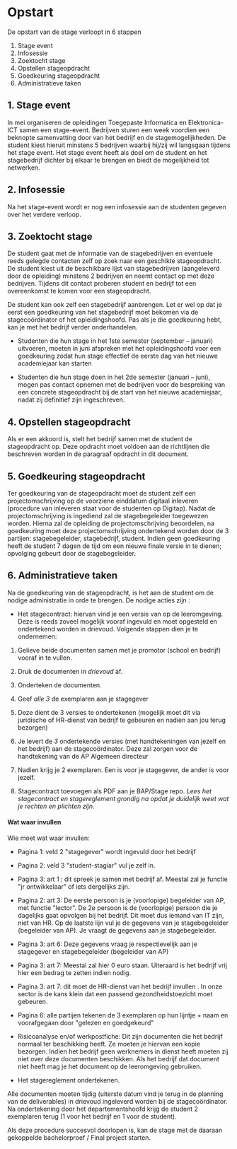    # Opstart 

De opstart van de stage verloopt in 6 stappen 

1. Stage event 
2. Infosessie 
3. Zoektocht stage 
4. Opstellen stageopdracht 
5. Goedkeuring stageopdracht 
6. Administratieve taken 

 

## 1. Stage event 

In mei organiseren de opleidingen Toegepaste Informatica en Elektronica-ICT samen een stage-event. Bedrijven sturen een week voordien een beknopte samenvatting door van het bedrijf en de stagemogelijkheden. De student kiest hieruit minstens 5 bedrijven waarbij hij/zij wil langsgaan tijdens het stage event. Het stage event heeft als doel om de student en het stagebedrijf dichter bij elkaar te brengen en biedt de mogelijkheid tot netwerken. 

 

## 2. Infosessie 

Na het stage-event wordt er nog een infosessie aan de studenten gegeven over het verdere verloop. 

 

## 3. Zoektocht stage 

De student gaat met de informatie van de stagebedrijven en eventuele reeds gelegde contacten zelf op zoek naar een geschikte stageopdracht. De student kiest uit de beschikbare lijst van stagebedrijven (aangeleverd door de opleiding) minstens 2 bedrijven en neemt contact op met deze bedrijven. Tijdens dit contact proberen student en bedrijf tot een overeenkomst te komen voor een stageopdracht. 

De student kan ook zelf een stagebedrijf aanbrengen. Let er wel op dat je eerst een goedkeuring van het stagebedrijf moet bekomen via de stagecoördinator of het opleidingshoofd. Pas als je die goedkeuring hebt, kan je met het bedrijf verder onderhandelen. 

 

* Studenten die hun stage in het 1ste semester (september – januari) uitvoeren,  moeten in juni afspreken met het opleidingshoofd voor een goedkeuring zodat hun stage effectief de eerste dag van het nieuwe academiejaar kan starten 

* Studenten die hun stage doen in het 2de semester (januari – juni),  mogen pas contact opnemen met de bedrijven voor de bespreking van een concrete stageopdracht bij de start van het nieuwe academiejaar, nadat zij definitief zijn ingeschreven. 

 

## 4. Opstellen stageopdracht 

Als er een akkoord is, stelt het bedrijf samen met de student de stageopdracht op. Deze opdracht moet voldoen aan de richtlijnen die  beschreven worden in de paragraaf opdracht in dit document. 

 

## 5. Goedkeuring stageopdracht 

Ter goedkeuring van de stageopdracht moet de student zelf een projectomschrijving op de voorziene einddatum digitaal inleveren (procedure van inleveren staat voor de studenten op Digitap). Nadat de projectomschrijving is ingediend zal de stagebegeleider toegewezen worden. Hierna zal de opleiding de projectomschrijving beoordelen, na goedkeuring moet deze projectomschrijving ondertekend worden door de 3 partijen: stagebegeleider, stagebedrijf, student. Indien geen goedkeuring heeft de student 7 dagen de tijd om een nieuwe finale versie in te dienen; opvolging gebeurt door de stagebegeleider. 

## 6. Administratieve taken 

Na de goedkeuring van de stageopdracht, is het aan de student om de nodige administratie in orde te brengen. De nodige acties zijn : 

* Het stagecontract: hiervan vind je een versie van op de leeromgeving. Deze is reeds zoveel mogelijk vooraf ingevuld en moet opgesteld en ondertekend worden in drievoud. 
Volgende stappen dien je te ondernemen:
 1. Gelieve beide documenten samen met je promotor (school en bedrijf) vooraf in
   te vullen.
 2. Druk de documenten in *drievoud* af.
 3. Onderteken de documenten.
 4. Geef *alle 3* de exemplaren aan je stagegever
 5. Deze dient de 3 versies te ondertekenen (mogelijk moet dit via juridische of
  HR-dienst van bedrijf te gebeuren en nadien aan jou terug bezorgen)
 6. Je levert de *3* ondertekende versies (met handtekeningen van jezelf en het
   bedrijf) aan de stagecoördinator. Deze zal zorgen voor de handtekening van
   de AP Algemeen directeur
 7. Nadien krijg je 2 exemplaren. Een is voor je stagegever, de ander is voor
   jezelf.
   
 8. Stagecontract toevoegen als PDF aan je BAP/Stage repo.
*Lees het stagecontract en stagereglement grondig na opdat je duidelijk weet
wat je rechten en plichten zijn.*

 #### Wat waar invullen
Wie moet wat waar invullen:
  * Pagina 1: veld 2 "stagegever" wordt ingevuld door het bedrijf 
  * Pagina 2: veld 3 "student-stagiar" vul je zelf in.
  * Pagina 3: art 1 : dit spreek je samen met bedrijf af. Meestal zal je
    functie "jr ontwikkelaar" of iets dergelijks zijn. 
  * Pagina 2: art 3: De eerste persoon is je (voorlopige) begeleider van AP, met
    functie "lector". De 2e persoon is de (voorlopige) persoon die je dagelijks
    gaat opvolgen bij het bedrijf. Dit moet dus iemand van IT zijn, niet van
    HR. Op de laatste lijn vul je de gegevens van je stagebegeleider (begeleider van
    AP). Je vraagt de gegevens aan je stagebegeleider.
  * Pagina 3: art 6: Deze gegevens vraag je respectievelijk aan je stagegever en stagebegeleider (begeleider van AP)  
  * Pagina 3: art 7: Meestal zal hier 0 euro staan. Uiteraard is het bedrijf
    vrij hier een bedrag te zetten indien nodig. 
  * Pagina 3: art 7: dit moet de HR-dienst van het bedrijf invullen . In onze
    sector is de kans klein dat een passend gezondheidstoezicht moet gebeuren.
  * Pagina 6: alle partijen tekenen de 3 exemplaren op hun lijntje + naam en
    voorafgegaan door "gelezen en goedgekeurd"


* Risicoanalyse en/of werkpostfiche: Dit zijn documenten die het bedrijf normaal ter beschikking heeft. Ze moeten je hiervan een kopie bezorgen. Indien het bedrijf geen werknemers in dienst heeft moeten zij niet over deze documenten beschikken. Als het bedrijf dat document niet heeft mag je het document op de leeromgeving gebruiken. 

* Het stagereglement ondertekenen. 

Alle documenten moeten tijdig (uiterste datum vind je terug in de planning van de deliverables) in drievoud ingeleverd worden bij de stagecoördinator. Na ondertekening door het departementshoofd krijg de student 2 exemplaren terug (1 voor het bedrijf en 1 voor de student). 

Als deze procedure succesvol doorlopen is, kan de stage met de daaraan gekoppelde bachelorproef / Final project starten. 

 